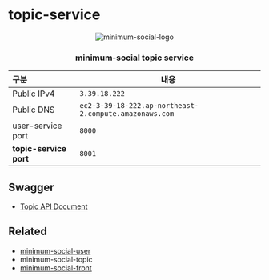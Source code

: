 # topic-service

<center>
<img src="https://d30zekycd4jxe2.cloudfront.net/resources/minimum-social.png" alt="minimum-social-logo" />

<h3>minimum-social topic service</h3>

</center>


| 구분 | 내용 |
|:--- | --- |
| Public IPv4 | `3.39.18.222` |
| Public DNS | `ec2-3-39-18-222.ap-northeast-2.compute.amazonaws.com` |
| user-service port | `8000` |
| **topic-service port** | `8001` |

## Swagger

- <a href="http://3.39.18.222:8001/docs">Topic API Document</a>

## Related

- [minimum-social-user](https://github.com/young1ll/minimum-social-user)
- minimum-social-topic
- [minimum-social-front](https://github.com/young1ll/minimum-social-front)